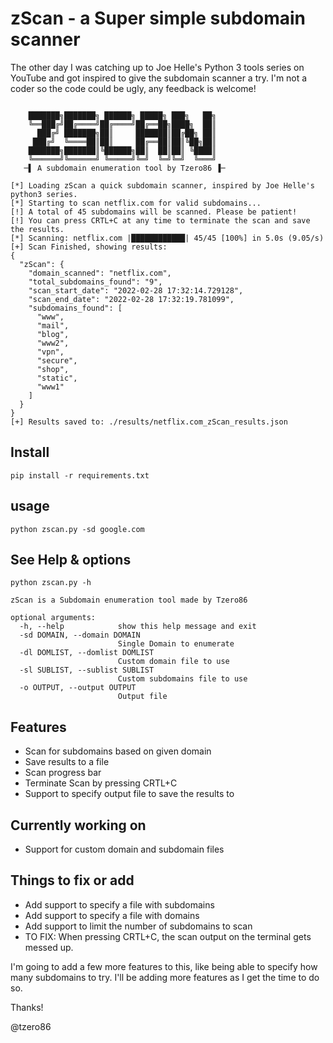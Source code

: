 # zScan - a Super simple subdomain scanner

The other day I was catching up to Joe Helle's Python 3 tools series on YouTube and got inspired to give the subdomain scanner a try. I'm not a coder so the code could be ugly, any feedback is welcome!

````text

    ███████╗███████╗ ██████╗ █████╗ ███╗   ██╗
    ╚══███╔╝██╔════╝██╔════╝██╔══██╗████╗  ██║
      ███╔╝ ███████╗██║     ███████║██╔██╗ ██║
     ███╔╝  ╚════██║██║     ██╔══██║██║╚██╗██║
    ███████╗███████║╚██████╗██║  ██║██║ ╚████║
    ╚══════╝╚══════╝ ╚═════╝╚═╝  ╚═╝╚═╝  ╚═══╝
   ─▌ A subdomain enumeration tool by Tzero86 ▐─

[*] Loading zScan a quick subdomain scanner, inspired by Joe Helle's python3 series.
[*] Starting to scan netflix.com for valid subdomains...
[!] A total of 45 subdomains will be scanned. Please be patient!
[!] You can press CRTL+C at any time to terminate the scan and save the results.
[*] Scanning: netflix.com |████████████| 45/45 [100%] in 5.0s (9.05/s)
[+] Scan Finished, showing results:
{
  "zScan": {
    "domain_scanned": "netflix.com",
    "total_subdomains_found": "9",
    "scan_start_date": "2022-02-28 17:32:14.729128",
    "scan_end_date": "2022-02-28 17:32:19.781099",
    "subdomains_found": [
      "www",
      "mail",
      "blog",
      "www2",
      "vpn",
      "secure",
      "shop",
      "static",
      "www1"
    ]
  }
}
[+] Results saved to: ./results/netflix.com_zScan_results.json
````


## Install

    pip install -r requirements.txt

## usage

    python zscan.py -sd google.com

## See Help & options

    python zscan.py -h

```
zScan is a Subdomain enumeration tool made by Tzero86

optional arguments:
  -h, --help            show this help message and exit
  -sd DOMAIN, --domain DOMAIN
                        Single Domain to enumerate
  -dl DOMLIST, --domlist DOMLIST
                        Custom domain file to use
  -sl SUBLIST, --sublist SUBLIST
                        Custom subdomains file to use
  -o OUTPUT, --output OUTPUT
                        Output file
```

## Features

- Scan for subdomains based on given domain
- Save results to a file
- Scan progress bar
- Terminate Scan by pressing CRTL+C
- Support to specify output file to save the results to

## Currently working on

- Support for custom domain and subdomain files


## Things to fix or add

- Add support to specify a file with subdomains
- Add support to specify a file with domains
- Add support to limit the number of subdomains to scan
- TO FIX: When pressing CRTL+C, the scan output on the terminal gets messed up.



I'm going to add a few more features to this, like being able to specify how many subdomains to try. I'll be adding more features as I get the time to do so.

Thanks!

@tzero86
